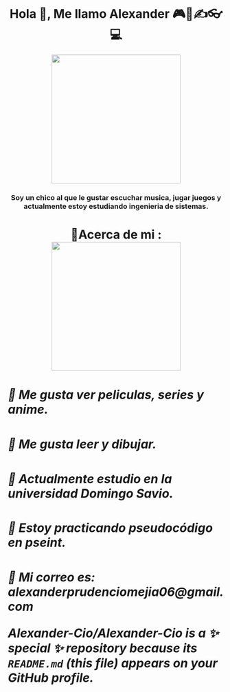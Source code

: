  <h1 align="center">Hola 👋, Me llamo Alexander 🎮🎻✍👓💻</h1>
 <div id="header" align="center">
 <img src="https://media2.giphy.com/media/mj4ruS6mHkdKEdmwc1/giphy.gif?cid=ecf05e47ptc0uehwenyawhw399ahik6hy8gm57v3l8xwpiu8&rid=giphy.gif&ct=g" width="300" />
 <h3 align="center">Soy un chico al que le gustar escuchar musica, jugar juegos y actualmente estoy estudiando ingenieria de sistemas.</h1>
 
 
 <h1 aling="center">🎲Acerca de mi :
 <div id="header" align="center">
 <img src="https://media3.giphy.com/media/DSxKEQoQix9hC/giphy.gif?cid=ecf05e4758xq706u994x0p0j31z3gx5vikjiq5znb75x2gxf&rid=giphy.gif&ct=g" width="300" />
 <h5 align="left">📂 Me gusta ver peliculas, series y anime.
 <h5 align="left">📂 Me gusta leer y dibujar.
 <h5 align="left">📂 Actualmente estudio en la universidad Domingo Savio.
 <h5 align="left">📂 Estoy practicando pseudocódigo en pseint.
 <h5 align="left">📂 Mi correo es: alexanderprudenciomejia06@gmail.com


**Alexander-Cio/Alexander-Cio** is a ✨ _special_ ✨ repository because its `README.md` (this file) appears on your GitHub profile.


